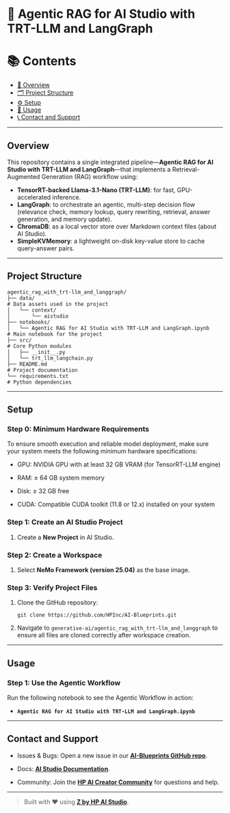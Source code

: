 # 🤖 Agentic RAG for AI Studio with TRT-LLM and LangGraph

# 📚 Contents

- [🧠 Overview](#overview)
- [🗂 Project Structure](#project-structure)
- [⚙️ Setup](#setup)
- [🚀 Usage](#usage)
- [📞 Contact and Support](#contact-and-support)

---

## Overview  
This repository contains a single integrated pipeline—**Agentic RAG for AI Studio with TRT-LLM and LangGraph**—that implements a Retrieval-Augmented Generation (RAG) workflow using:

- **TensorRT-backed Llama-3.1-Nano (TRT-LLM)**: for fast, GPU-accelerated inference.
- **LangGraph**: to orchestrate an agentic, multi-step decision flow (relevance check, memory lookup, query rewriting, retrieval, answer generation, and memory update).
- **ChromaDB**: as a local vector store over Markdown context files (about AI Studio).
- **SimpleKVMemory**: a lightweight on-disk key-value store to cache query-answer pairs.

---

## Project Structure
```
agentic_rag_with_trt-llm_and_langgraph/
├── data/                                                                  # Data assets used in the project
│   └── context/
│       └── aistudio
├── notebooks/
│   └── Agentic RAG for AI Studio with TRT-LLM and LangGraph.ipynb         # Main notebook for the project
├── src/                                                                   # Core Python modules
│   ├── __init__.py
│   └── trt_llm_langchain.py
├── README.md                                                              # Project documentation
└── requirements.txt                                                       # Python dependencies
```  

---

## Setup  

### Step 0: Minimum Hardware Requirements
To ensure smooth execution and reliable model deployment, make sure your system meets the following minimum hardware specifications:

- GPU: NVIDIA GPU with at least 32 GB VRAM (for TensorRT-LLM engine)

- RAM: ≥ 64 GB system memory

- Disk: ≥ 32 GB free

- CUDA: Compatible CUDA toolkit (11.8 or 12.x) installed on your system

### Step 1: Create an AI Studio Project  
1. Create a **New Project** in AI Studio.   

### Step 2: Create a Workspace  
1. Select **NeMo Framework (version 25.04)** as the base image.    

### Step 3: Verify Project Files  
1. Clone the GitHub repository:  
   ```
   git clone https://github.com/HPInc/AI-Blueprints.git
   ```  
2. Navigate to `generative-ai/agentic_rag_with_trt-llm_and_langgraph` to ensure all files are cloned correctly after workspace creation.  

---

## Usage 

### Step 1: Use the Agentic Workflow

Run the following notebook to see the Agentic Workflow in action:  
- **`Agentic RAG for AI Studio with TRT-LLM and LangGraph.ipynb`**

---

## Contact and Support

- Issues & Bugs: Open a new issue in our [**AI-Blueprints GitHub repo**](https://github.com/HPInc/AI-Blueprints).

- Docs: [**AI Studio Documentation**](https://zdocs.datascience.hp.com/docs/aistudio/overview).

- Community: Join the [**HP AI Creator Community**](https://community.datascience.hp.com/) for questions and help.


---

> Built with ❤️ using [**Z by HP AI Studio**](https://www.hp.com/us-en/workstations/ai-studio.html).
